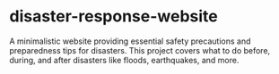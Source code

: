 # disaster-response-website
 A minimalistic website providing essential safety precautions and preparedness tips for disasters. This project covers what to do before, during, and after disasters like floods, earthquakes, and more.
